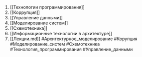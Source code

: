 1. [[Технологии программирования]]
2. [[Коррупция]]
3. [[Управление данными]]
4. [[Моделирование систем]]
5. [[Схемотехника]]
6. [[Информационные технологии в архитектуре]]
7. [[Лекции.md]]
 #Архитектурное_моделирование #Корупция #Моделирование_систем #Схемотехника #Технология_программирования #Управление_данными 